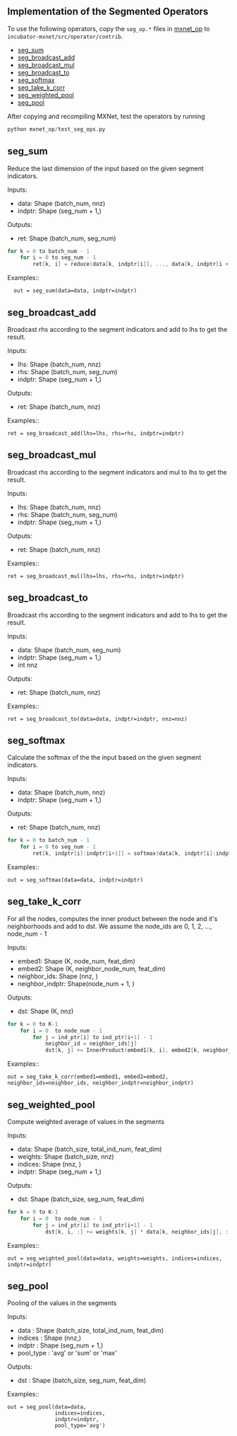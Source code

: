 Implementation of the Segmented Operators
-----------------------------------------
To use the following operators, copy the `seg_op.*` files in [mxnet_op](mxnet_op) to `incubator-mxnet/src/operator/contrib`.

- [seg_sum](#seg_sum)
- [seg_broadcast_add](#seg_broadcast_add)
- [seg_broadcast_mul](#seg_broadcast_mul)
- [seg_broadcast_to](#seg_broadcast_to)
- [seg_softmax](#seg_softmax)
- [seg_take_k_corr](#seg_take_k_corr)
- [seg_weighted_pool](#seg_weighted_pool)
- [seg_pool](#seg_pool)

 After copying and recompiling MXNet, test the operators by running

```python
python mxnet_op/test_seg_ops.py
```

## seg_sum

Reduce the last dimension of the input based on the given segment indicators.

Inputs:
- data: Shape (batch_num, nnz)
- indptr: Shape (seg_num + 1,)

Outputs:
- ret: Shape (batch_num, seg_num)
```c++
for k = 0 to batch_num - 1
    for i = 0 to seg_num - 1
        ret[k, i] = reduce(data[k, indptr[i]], ..., data[k, indptr[i + 1] - 1])
```
Examples::

      out = seg_sum(data=data, indptr=indptr)

## seg_broadcast_add

Broadcast rhs according to the segment indicators and add to lhs to get the result.

Inputs:
- lhs: Shape (batch_num, nnz)
- rhs: Shape (batch_num, seg_num)
- indptr: Shape (seg_num + 1,)

Outputs:
- ret: Shape (batch_num, nnz)

Examples::

    ret = seg_broadcast_add(lhs=lhs, rhs=rhs, indptr=indptr)

## seg_broadcast_mul

Broadcast rhs according to the segment indicators and mul to lhs to get the result.

Inputs:
- lhs: Shape (batch_num, nnz)
- rhs: Shape (batch_num, seg_num)
- indptr: Shape (seg_num + 1,)

Outputs:
- ret: Shape (batch_num, nnz)

Examples::

    ret = seg_broadcast_mul(lhs=lhs, rhs=rhs, indptr=indptr)

## seg_broadcast_to

Broadcast rhs according to the segment indicators and add to lhs to get the result.

Inputs:
- data: Shape (batch_num, seg_num)
- indptr: Shape (seg_num + 1,)
- int nnz

Outputs:
- ret: Shape (batch_num, nnz)

Examples::

    ret = seg_broadcast_to(data=data, indptr=indptr, nnz=nnz)

## seg_softmax

Calculate the softmax of the the input based on the given segment indicators.

Inputs:
- data: Shape (batch_num, nnz)
- indptr: Shape (seg_num + 1,)

Outputs:
- ret: Shape (batch_num, nnz)

```c++
for k = 0 to batch_num - 1
    for i = 0 to seg_num - 1
        ret[k, indptr[i]:indptr[i+1]] = softmax(data[k, indptr[i]:indptr[i+1]])
```

Examples::

    out = seg_softmax(data=data, indptr=indptr)

## seg_take_k_corr

For all the nodes, computes the inner product between the node and it's neighborhoods and add to dst.
We assume the node_ids are 0, 1, 2, ..., node_num - 1

Inputs:
- embed1: Shape (K, node_num, feat_dim)
- embed2: Shape (K, neighbor_node_num, feat_dim)
- neighbor_ids: Shape (nnz, )
- neighbor_indptr: Shape(node_num + 1, )

Outputs:
- dst: Shape (K, nnz)

```c++
for k = 0 to K-1
    for i = 0  to node_num - 1
        for j = ind_ptr[i] to ind_ptr[i+1] - 1
            neighbor_id = neighbor_ids[j]
            dst[k, j] += InnerProduct(embed1[k, i], embed2[k, neighbor_id])
```

Examples::

    out = seg_take_k_corr(embed1=embed1, embed2=embed2, neighbor_ids=neighbor_ids, neighbor_indptr=neighbor_indptr)

## seg_weighted_pool

Compute weighted average of values in the segments

Inputs:
- data: Shape (batch_size, total_ind_num, feat_dim)
- weights: Shape (batch_size, nnz)
- indices: Shape (nnz, )
- indptr: Shape (seg_num + 1,)

Outputs:
- dst: Shape (batch_size, seg_num, feat_dim)

```c++
for k = 0 to K-1
    for i = 0  to node_num - 1
        for j = ind_ptr[i] to ind_ptr[i+1] - 1
            dst[k, i, :] += weights[k, j] * data[k, neighbor_ids[j], :]
```

Examples::

    out = seg_weighted_pool(data=data, weights=weights, indices=indices, indptr=indptr)

## seg_pool

Pooling of the values in the segments

Inputs:
- data : Shape (batch_size, total_ind_num, feat_dim)
- indices : Shape (nnz,)
- indptr : Shape (seg_num + 1,)
- pool_type : 'avg' or 'sum' or 'max'

Outputs:
- dst : Shape (batch_size, seg_num, feat_dim)

Examples::

    out = seg_pool(data=data,
                   indices=indices,
                   indptr=indptr,
                   pool_type='avg')